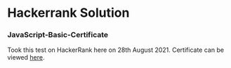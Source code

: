 # Hackerrank Solution

### JavaScript-Basic-Certificate
Took this test on HackerRank here on 28th August 2021. Certificate can be viewed [here](https://www.hackerrank.com/certificates/ce6a63290d6f).

